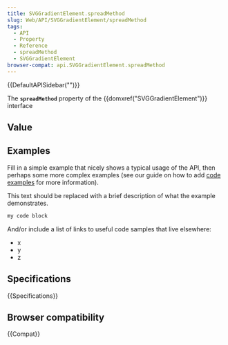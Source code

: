 ```yaml
---
title: SVGGradientElement.spreadMethod
slug: Web/API/SVGGradientElement/spreadMethod
tags:
  - API
  - Property
  - Reference
  - spreadMethod
  - SVGGradientElement
browser-compat: api.SVGGradientElement.spreadMethod
---
```

{{DefaultAPISidebar("")}}

The **`spreadMethod`** property of the {{domxref("SVGGradientElement")}} interface 

## Value



## Examples

Fill in a simple example that nicely shows a typical usage of the API, then perhaps some more complex examples (see our guide on how to add [code examples](/en-US/docs/MDN/Contribute/Structures/Code_examples) for more information).

This text should be replaced with a brief description of what the example demonstrates.

```js
my code block
```

And/or include a list of links to useful code samples that live elsewhere:

*   x
*   y
*   z

## Specifications

{{Specifications}}

## Browser compatibility

{{Compat}}


